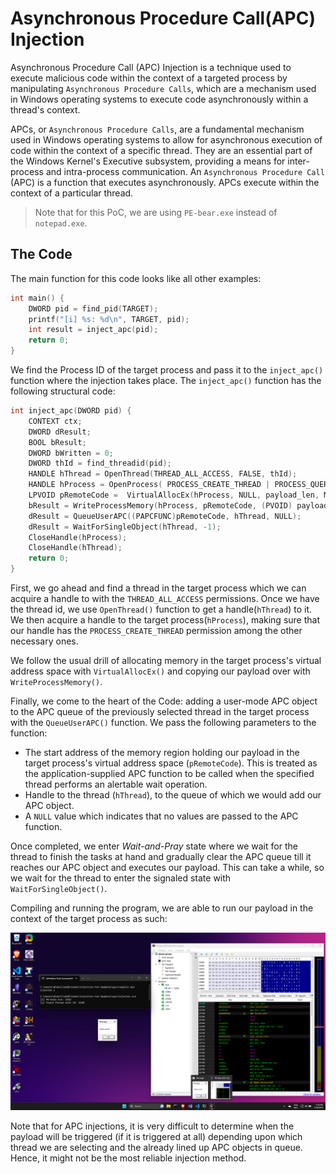 # Asynchronous Procedure Call(APC) Injection
Asynchronous Procedure Call (APC) Injection is a technique used to execute malicious code within the context of a targeted process by manipulating `Asynchronous Procedure Calls`, which are a mechanism used in Windows operating systems to execute code asynchronously within a thread's context. 

APCs, or `Asynchronous Procedure Calls`, are a fundamental mechanism used in Windows operating systems to allow for asynchronous execution of code within the context of a specific thread. They are an essential part of the Windows Kernel's Executive subsystem, providing a means for inter-process and intra-process communication. An `Asynchronous Procedure Call` (APC) is a function that executes asynchronously. APCs execute within the context of a particular thread. 

> Note that for this PoC, we are using `PE-bear.exe` instead of `notepad.exe`.

## The Code
The main function for this code looks like all other examples:
```c
int main() {
    DWORD pid = find_pid(TARGET);
    printf("[i] %s: %d\n", TARGET, pid);
    int result = inject_apc(pid);
    return 0;
}
```

We find the Process ID of the target process and pass it to the `inject_apc()` function where the injection takes place. The `inject_apc()` function has the following structural code:

```c
int inject_apc(DWORD pid) {
    CONTEXT ctx;
    DWORD dResult;
    BOOL bResult;
    DWORD bWritten = 0;
    DWORD thId = find_threadid(pid);
    HANDLE hThread = OpenThread(THREAD_ALL_ACCESS, FALSE, thId);
    HANDLE hProcess = OpenProcess( PROCESS_CREATE_THREAD | PROCESS_QUERY_INFORMATION | PROCESS_VM_OPERATION | PROCESS_VM_READ | PROCESS_VM_WRITE, FALSE, pid);
    LPVOID pRemoteCode =  VirtualAllocEx(hProcess, NULL, payload_len, MEM_COMMIT, PAGE_EXECUTE_READ);
    bResult = WriteProcessMemory(hProcess, pRemoteCode, (PVOID) payload, (SIZE_T) payload_len, (SIZE_T *) &bWritten);
    dResult = QueueUserAPC((PAPCFUNC)pRemoteCode, hThread, NULL);
    dResult = WaitForSingleObject(hThread, -1);
    CloseHandle(hProcess);
    CloseHandle(hThread);
    return 0;
}
```

First, we go ahead and find a thread in the target process which we can acquire a handle to with the `THREAD_ALL_ACCESS` permissions. Once we have the thread id, we use `OpenThread()` function to get a handle(`hThread`) to it. We then acquire a handle to the target process(`hProcess`), making sure that our handle has the `PROCESS_CREATE_THREAD` permission among the other necessary ones. 

We follow the usual drill of allocating memory in the target process's virtual address space with `VirtualAllocEx()` and copying our payload over with `WriteProcessMemory()`. 

Finally, we come to the heart of the Code: adding a user-mode APC object to the APC queue of the previously selected thread in the target process with the `QueueUserAPC()` function. We pass the following parameters to the function:

- The start address of the memory region holding our payload in the target process's virtual address space (`pRemoteCode`). This is treated as the application-supplied APC function to be called when the specified thread performs an alertable wait operation. 
- Handle to the thread (`hThread`), to the queue of which we would add our APC object.
- A `NULL` value which indicates that no values are passed to the APC function.

Once completed, we enter _Wait-and-Pray_ state where we wait for the thread to finish the tasks at hand and gradually clear the APC queue till it reaches our APC object and executes our payload. This can take a while, so we wait for the thread to enter the signaled state with `WaitForSingleObject()`. 

Compiling and running the program, we are able to run our payload in the context of the target process as such:

![](./imgs/apc.png)

Note that for APC injections, it is very difficult to determine when the payload will be triggered (if it is triggered at all) depending upon which thread we are selecting and the already lined up APC objects in queue. Hence, it might not be the most reliable injection method. 